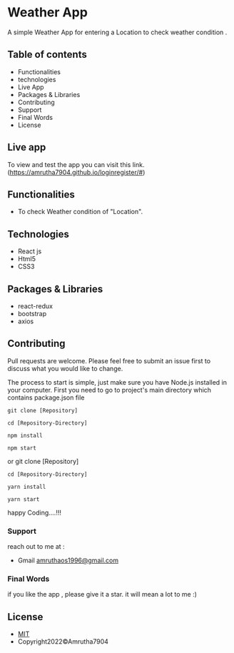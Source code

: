 # Weather App

A simple Weather App for entering a Location to check weather condition .



## Table of contents

- Functionalities
- technologies
- Live App
- Packages & Libraries
- Contributing
- Support
- Final Words
- License



## Live app

To view and test the app you can visit this link.(https://amrutha7904.github.io/loginregister/#)


## Functionalities

- To check Weather condition of "Location".

## Technologies

- React js
- Html5
- CSS3

## Packages & Libraries

- react-redux
- bootstrap
- axios



## Contributing

Pull requests are welcome. Please feel free to submit an issue first to discuss what you would like to change.

The process to start is simple, just make sure you have Node.js installed in your computer.
First you need to go to project's main directory which contains package.json file


    git clone [Repository]

    cd [Repository-Directory]

    npm install

    npm start

or
    git clone [Repository]

    cd [Repository-Directory]

    yarn install

    yarn start

happy Coding....!!!

### Support

reach out to me at :

- Gmail amruthaos1996@gmail.com

### Final Words

if you like the app , please give it a star. it will mean a lot to me :)


## License

- [MIT](https://choosealicense.com/licenses/mit/)
- Copyright2022©Amrutha7904


